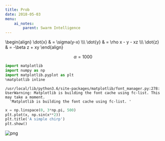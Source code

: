 ```yaml
---
title: Prob
date: 2018-05-03
menu:
    ai_notes:
        parent: Swarm Intelligence
---
```


\begin{align}
\dot{x} & = \sigma(y-x) \\\\\\
\dot{y} & = \rho x - y - xz \\\\\\
\dot{z} & = -\beta z + xy
\end{align}

$$\alpha = 1000$$


```python
import matplotlib
import numpy as np
import matplotlib.pyplot as plt
%matplotlib inline
```

    /usr/local/lib/python3.6/site-packages/matplotlib/font_manager.py:278: UserWarning: Matplotlib is building the font cache using fc-list. This may take a moment.
      'Matplotlib is building the font cache using fc-list. '



```python
x = np.linspace(0, 3*np.pi, 500)
plt.plot(x, np.sin(x**2))
plt.title('A simple chirp')
plt.show()
```


![png](prob_4_0.png)

